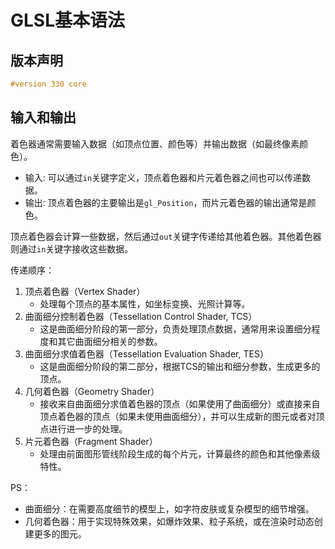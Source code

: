 # GLSL基本语法

## 版本声明

```glsl
#version 330 core
```

## 输入和输出
着色器通常需要输入数据（如顶点位置、颜色等）并输出数据（如最终像素颜色）。

* 输入: 可以通过`in`关键字定义，顶点着色器和片元着色器之间也可以传递数据。
* 输出: 顶点着色器的主要输出是`gl_Position`，而片元着色器的输出通常是颜色。

顶点着色器会计算一些数据，然后通过`out`关键字传递给其他着色器。其他着色器则通过`in`关键字接收这些数据。

传递顺序：
1. 顶点着色器（Vertex Shader）
    * 处理每个顶点的基本属性，如坐标变换、光照计算等。
2. 曲面细分控制着色器（Tessellation Control Shader, TCS）
    * 这是曲面细分阶段的第一部分，负责处理顶点数据，通常用来设置细分程度和其它曲面细分相关的参数。
3. 曲面细分求值着色器（Tessellation Evaluation Shader, TES）
    * 这是曲面细分阶段的第二部分，根据TCS的输出和细分参数，生成更多的顶点。
4. 几何着色器（Geometry Shader）
    * 接收来自曲面细分求值着色器的顶点（如果使用了曲面细分）或直接来自顶点着色器的顶点（如果未使用曲面细分），并可以生成新的图元或者对顶点进行进一步的处理。
5. 片元着色器（Fragment Shader）
    * 处理由前面图形管线阶段生成的每个片元，计算最终的颜色和其他像素级特性。

PS：
* 曲面细分：在需要高度细节的模型上，如字符皮肤或复杂模型的细节增强。
* 几何着色器：用于实现特殊效果，如爆炸效果、粒子系统，或在渲染时动态创建更多的图元。